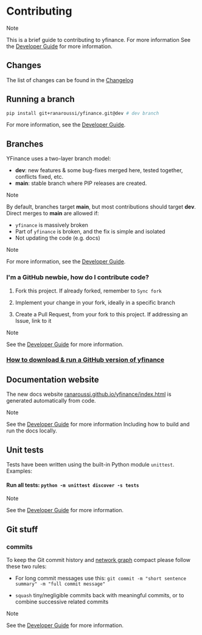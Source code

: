 # Contributing

> [!NOTE]
> This is a brief guide to contributing to yfinance.
> For more information See the [Developer Guide](https://ranaroussi.github.io/yfinance/development) for more information.

## Changes

The list of changes can be found in the [Changelog](https://github.com/ranaroussi/yfinance/blob/main/CHANGELOG.rst)

## Running a branch

```bash
pip install git+ranaroussi/yfinance.git@dev # dev branch
```

For more information, see the [Developer Guide](https://ranaroussi.github.io/yfinance/development/running.html).

## Branches

YFinance uses a two-layer branch model:

* **dev**: new features & some bug-fixes merged here, tested together, conflicts fixed, etc.
* **main**: stable branch where PIP releases are created.

> [!NOTE]
> By default, branches target **main**, but most contributions should target **dev**. 
> Direct merges to **main** are allowed if:
> * `yfinance` is massively broken
> * Part of `yfinance` is broken, and the fix is simple and isolated
> * Not updating the code (e.g. docs)

> [!NOTE]
> For more information, see the [Developer Guide](https://ranaroussi.github.io/yfinance/development/branches.html).

### I'm a GitHub newbie, how do I contribute code?

1. Fork this project. If already forked, remember to `Sync fork`

2. Implement your change in your fork, ideally in a specific branch

3. Create a Pull Request, from your fork to this project. If addressing an Issue, link to it

> [!NOTE]
> See the [Developer Guide](https://ranaroussi.github.io/yfinance/development/contributing.html) for more information.

### [How to download & run a GitHub version of yfinance](#Running-a-branch)

## Documentation website

The new docs website [ranaroussi.github.io/yfinance/index.html](https://ranaroussi.github.io/yfinance/index.html) is generated automatically from code. 

> [!NOTE]
> See the [Developer Guide](https://ranaroussi.github.io/yfinance/development/documentation.html) for more information
> Including how to build and run the docs locally.

## Unit tests

Tests have been written using the built-in Python module `unittest`. Examples:

#### Run all tests: `python -m unittest discover -s tests`

> [!NOTE]
>
> See the [Developer Guide](https://ranaroussi.github.io/yfinance/development/testing.html) for more information.

## Git stuff
### commits

To keep the Git commit history and [network graph](https://github.com/ranaroussi/yfinance/network) compact please follow these two rules:

* For long commit messages use this: `git commit -m "short sentence summary" -m "full commit message"`

* `squash` tiny/negligible commits back with meaningful commits, or to combine successive related commits

> [!NOTE]
> See the [Developer Guide](https://ranaroussi.github.io/yfinance/development/contributing.html#GIT-STUFF) for more information.